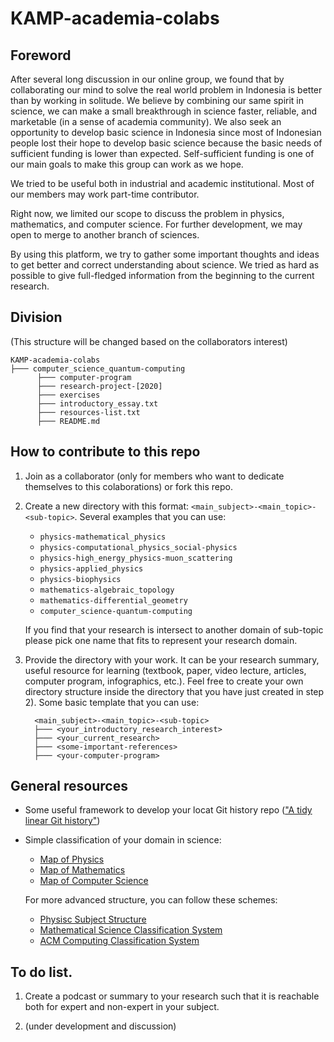 # KAMP-academia-colabs

## Foreword

After several long discussion in our online group, we found that by collaborating our mind to solve the real world problem in Indonesia is better than by working in solitude. We believe by combining our same spirit in science, we can make a small breakthrough in science faster, reliable, and marketable (in a sense of academia community). We also seek an opportunity to develop basic science in Indonesia since most of Indonesian people lost their hope to develop basic science because the basic needs of sufficient funding is lower than expected. Self-sufficient funding is one of our main goals to make this group can work as we hope.

We tried to be useful both in industrial and academic institutional. Most of our members may work part-time contributor.

Right now, we limited our scope to discuss the problem in physics, mathematics, and computer science. For further development, we may open to merge to another branch of sciences.

By using this platform, we try to gather some important thoughts and ideas to get better and correct understanding about science. 
We tried as hard as possible to give full-fledged information from the beginning to the current research.


## Division

(This structure will be changed based on the collaborators interest)

```
KAMP-academia-colabs
├─── computer_science_quantum-computing
      ├─── computer-program
      ├─── research-project-[2020]
      ├─── exercises
      ├─── introductory_essay.txt
      ├─── resources-list.txt
      ├─── README.md
```

## How to contribute to this repo

1. Join as a collaborator (only for members who want to dedicate themselves to this colaborations) or fork this repo.

2. Create a new directory with this format: `<main_subject>-<main_topic>-<sub-topic>`. Several examples that you can use:
    - `physics-mathematical_physics` 
    - `physics-computational_physics_social-physics`
    - `physics-high_energy_physics-muon_scattering`
    - `physics-applied_physics`
    - `physics-biophysics`
    - `mathematics-algebraic_topology`
    - `mathematics-differential_geometry`
    - `computer_science-quantum-computing`
    
    If you find that your research is intersect to another domain of sub-topic please pick one name that fits to represent your research domain.
  
3. Provide the directory with your work. It can be your research summary, useful resource for learning (textbook, paper, video lecture, articles, computer program, infographics, etc.). Feel free to create your own directory structure inside the directory that you have just created in step 2). Some basic template that you can use:
    
    ```
      <main_subject>-<main_topic>-<sub-topic>
      ├─── <your_introductory_research_interest>
      ├─── <your_current_research>
      ├─── <some-important-references>
      ├─── <your-computer-program>
    ```


## General resources

- Some useful framework to develop your locat Git history repo (["A tidy linear Git history"](https://www.bitsnbites.eu/a-tidy-linear-git-history/))
- Simple classification of your domain in science:
  - [Map of Physics](https://www.youtube.com/watch?v=ZihywtixUYo)
  - [Map of Mathematics](https://www.youtube.com/watch?v=OmJ-4B-mS-Y)
  - [Map of Computer Science](https://www.youtube.com/watch?v=SzJ46YA_RaA)
  
  For more advanced structure, you can follow these schemes: 
  - [Physisc Subject Structure](https://physh.aps.org/)
  - [Mathematical Science Classification System](https://zbmath.org/static/msc2020.pdf)
  - [ACM Computing Classification System](https://dl.acm.org/ccs)

## To do list.

1. Create a podcast or summary to your research such that it is reachable both for expert and non-expert in your subject.

2. (under development and discussion)
